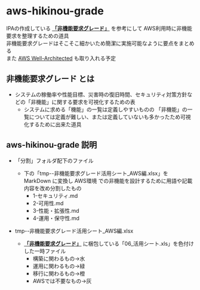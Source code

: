 # aws-hikinou-grade
IPAの作成している **[「非機能要求グレード」](https://www.ipa.go.jp/sec/softwareengineering/std/ent03-b.html)** を参考にして AWS利用時に非機能要求を整理するための道具  
非機能要求グレードはそこそこ細かいため簡潔に実施可能なように要点をまとめる  
また [AWS Well-Architected](https://aws.amazon.com/jp/architecture/well-architected/) も取り入れる予定  


## 非機能要求グレード とは  

* システムの稼働率や性能目標、災害時の復旧時間、セキュリティ対策方針などの「非機能」に関する要求を可視化するための表
  * システムに求める「機能」の一覧は定義しやすいものの 「非機能」の一覧については定義が難しい、または定義していないも多かったため可視化するために出来た道具


## aws-hikinou-grade 説明

* 「分割」フォルダ配下のファイル
  * 下の「tmp--非機能要求グレード活用シート_AWS編.xlsx」を MarkDown に変換し AWS環境 での非機能を設計するために用語や記載内容を改め分割したもの
    * 1-セキュリティ.md
    * 2-可用性.md
    * 3-性能・拡張性.md
    * 4-運用・保守性.md


* tmp--非機能要求グレード活用シート_AWS編.xlsx
  * **[「非機能要求グレード」](https://www.ipa.go.jp/sec/softwareengineering/std/ent03-b.html)** に梱包している「06_活用シート.xls」を色付けした一時ファイル
    * 構築に関わるもの→水
    * 運用に関わるもの→緑
    * 移行に関わるもの→橙
    * AWSでは不要なもの→灰
    
  

